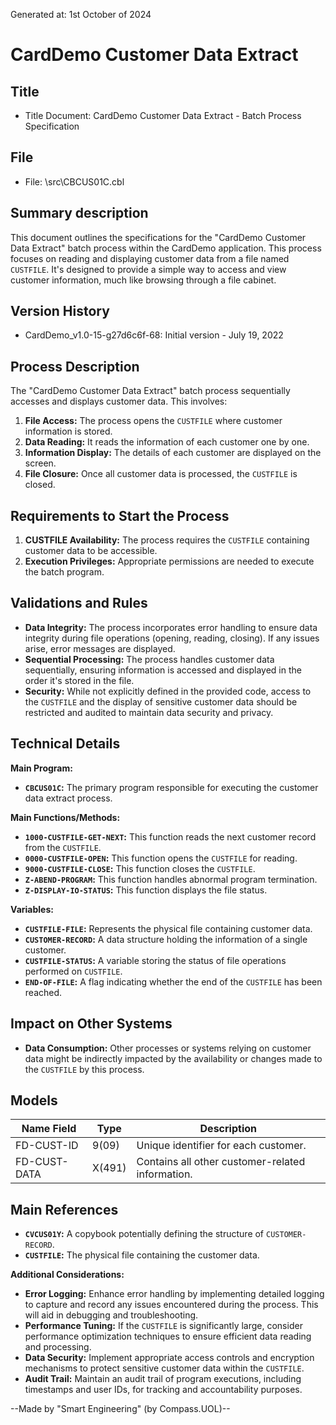Generated at: 1st October of 2024

# **CardDemo Customer Data Extract**

## Title

- Title Document: CardDemo Customer Data Extract - Batch Process Specification

## File

- File: \src\CBCUS01C.cbl

## Summary description

This document outlines the specifications for the "CardDemo Customer Data Extract" batch process within the CardDemo application. This process focuses on reading and displaying customer data from a file named `CUSTFILE`. It's designed to provide a simple way to access and view customer information, much like browsing through a file cabinet.

## Version History

- CardDemo_v1.0-15-g27d6c6f-68: Initial version - July 19, 2022

## Process Description

The "CardDemo Customer Data Extract" batch process sequentially accesses and displays customer data. This involves:

1. **File Access:** The process opens the `CUSTFILE` where customer information is stored.
2. **Data Reading:** It reads the information of each customer one by one.
3. **Information Display:** The details of each customer are displayed on the screen.
4. **File Closure:** Once all customer data is processed, the `CUSTFILE` is closed.

## Requirements to Start the Process

1. **CUSTFILE Availability:** The process requires the `CUSTFILE` containing customer data to be accessible.
2. **Execution Privileges:**  Appropriate permissions are needed to execute the batch program.

## Validations and Rules

* **Data Integrity:** The process incorporates error handling to ensure data integrity during file operations (opening, reading, closing). If any issues arise, error messages are displayed.
* **Sequential Processing:**  The process handles customer data sequentially, ensuring information is accessed and displayed in the order it's stored in the file.
* **Security:** While not explicitly defined in the provided code, access to the `CUSTFILE` and the display of sensitive customer data should be restricted and audited to maintain data security and privacy.

## Technical Details

**Main Program:**

* **`CBCUS01C`:**  The primary program responsible for executing the customer data extract process.

**Main Functions/Methods:**

* **`1000-CUSTFILE-GET-NEXT`:** This function reads the next customer record from the `CUSTFILE`.
* **`0000-CUSTFILE-OPEN`:** This function opens the `CUSTFILE` for reading.
* **`9000-CUSTFILE-CLOSE`:** This function closes the `CUSTFILE`.
* **`Z-ABEND-PROGRAM`:** This function handles abnormal program termination.
* **`Z-DISPLAY-IO-STATUS`:** This function displays the file status.

**Variables:**

* **`CUSTFILE-FILE`:** Represents the physical file containing customer data.
* **`CUSTOMER-RECORD`:**  A data structure holding the information of a single customer.
* **`CUSTFILE-STATUS`:**  A variable storing the status of file operations performed on `CUSTFILE`.
* **`END-OF-FILE`:**  A flag indicating whether the end of the `CUSTFILE` has been reached.

## Impact on Other Systems

* **Data Consumption:** Other processes or systems relying on customer data might be indirectly impacted by the availability or changes made to the `CUSTFILE` by this process.

## Models

| Name Field        | Type | Description                                           |
|--------------------|------|-------------------------------------------------------|
| FD-CUST-ID         |  9(09)  | Unique identifier for each customer.                 |
| FD-CUST-DATA       | X(491) | Contains all other customer-related information.     |

## Main References

* **`CVCUS01Y`:**  A copybook potentially defining the structure of `CUSTOMER-RECORD`.
* **`CUSTFILE`:** The physical file containing the customer data.

**Additional Considerations:**

* **Error Logging:** Enhance error handling by implementing detailed logging to capture and record any issues encountered during the process. This will aid in debugging and troubleshooting.
* **Performance Tuning:**  If the `CUSTFILE` is significantly large, consider performance optimization techniques to ensure efficient data reading and processing. 
* **Data Security:** Implement appropriate access controls and encryption mechanisms to protect sensitive customer data within the `CUSTFILE`. 
* **Audit Trail:**  Maintain an audit trail of program executions, including timestamps and user IDs, for tracking and accountability purposes.

--Made by "Smart Engineering" (by Compass.UOL)--